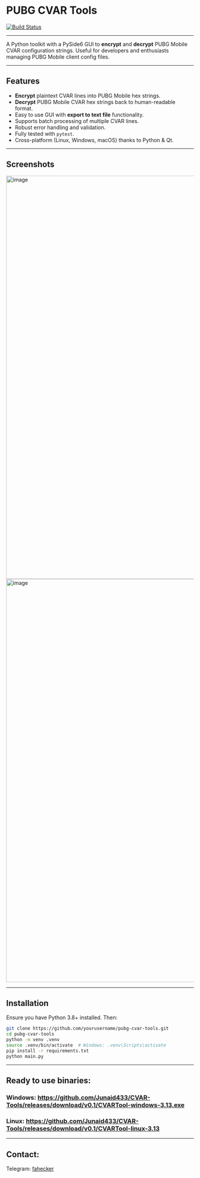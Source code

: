 # PUBG CVAR Tools

[![Build Status](https://github.com/Junaid433/CVAR-Tools/actions/workflows/build.yml/badge.svg)](https://github.com/Junaid433/CVAR-Tools/actions/workflows/build.yml)

---

A Python toolkit with a PySide6 GUI to **encrypt** and **decrypt** PUBG Mobile CVAR configuration strings. Useful for developers and enthusiasts managing PUBG Mobile client config files.

---

## Features

- **Encrypt** plaintext CVAR lines into PUBG Mobile hex strings.
- **Decrypt** PUBG Mobile CVAR hex strings back to human-readable format.
- Easy to use GUI with **export to text file** functionality.
- Supports batch processing of multiple CVAR lines.
- Robust error handling and validation.
- Fully tested with `pytest`.
- Cross-platform (Linux, Windows, macOS) thanks to Python & Qt.

---

## Screenshots 

<img width="1920" height="1080" alt="image" src="https://github.com/user-attachments/assets/fa8e5d4a-3b62-4bc5-9184-f1e3caedee84" />

<img width="1920" height="1080" alt="image" src="https://github.com/user-attachments/assets/21148adf-1821-4231-bbcf-74a4256607ab" />

--- 

## Installation

Ensure you have Python 3.8+ installed. Then:

```bash
git clone https://github.com/yourusername/pubg-cvar-tools.git
cd pubg-cvar-tools
python -m venv .venv
source .venv/bin/activate  # Windows: .venv\Scripts\activate
pip install -r requirements.txt
python main.py
```
---

## Ready to use binaries: 

  ### Windows: https://github.com/Junaid433/CVAR-Tools/releases/download/v0.1/CVARTool-windows-3.13.exe
  ### Linux: https://github.com/Junaid433/CVAR-Tools/releases/download/v0.1/CVARTool-linux-3.13

--- 

## Contact: 

Telegram: [fahecker](https://t.me/fakehecker)
